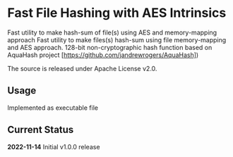 # Fast File Hashing with AES Intrinsics

Fast utility to make hash-sum of file(s) using AES and  memory-mapping approach
Fast utility to make files(s) hash-sum using file memory-mapping and AES approach.
128-bit non-cryptographic hash function based on AquaHash project [https://github.com/jandrewrogers/AquaHash]) 

The source is released under Apache License v2.0.

## Usage

Implemented as executable file

## Current Status

**2022-11-14** Initial v1.0.0 release
